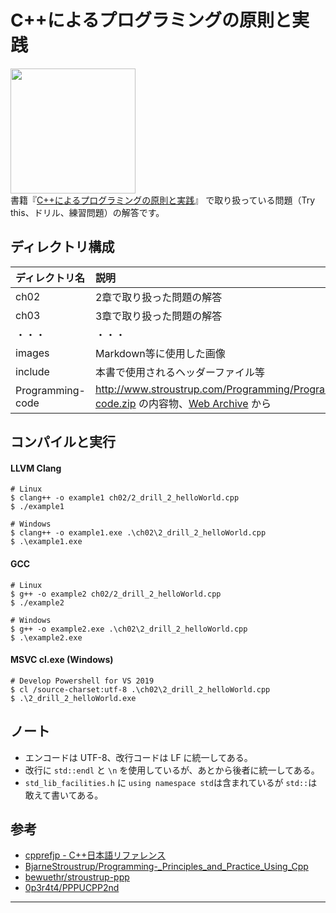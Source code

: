 # C++によるプログラミングの原則と実践

[<img src="https://64.media.tumblr.com/cfa36cd69bfd32f29777b78fbeac8748/tumblr_inline_obfh31Gbpj1u8j60o_1280.jpg" width="200px">](https://asciidwango.jp/post/148488491965/c-%E3%81%AB%E3%82%88%E3%82%8B%E3%83%97%E3%83%AD%E3%82%B0%E3%83%A9%E3%83%9F%E3%83%B3%E3%82%B0%E3%81%AE%E5%8E%9F%E5%89%87%E3%81%A8%E5%AE%9F%E8%B7%B5)<br>
書籍『[C++によるプログラミングの原則と実践](https://asciidwango.jp/post/148488491965/c-%E3%81%AB%E3%82%88%E3%82%8B%E3%83%97%E3%83%AD%E3%82%B0%E3%83%A9%E3%83%9F%E3%83%B3%E3%82%B0%E3%81%AE%E5%8E%9F%E5%89%87%E3%81%A8%E5%AE%9F%E8%B7%B5)』
で取り扱っている問題（Try this、ドリル、練習問題）の解答です。

## ディレクトリ構成
|ディレクトリ名|説明|
|:--		 |:--|
|ch02|2章で取り扱った問題の解答|
|ch03|3章で取り扱った問題の解答|
|・・・|・・・|
|images|Markdown等に使用した画像|
|include|本書で使用されるヘッダーファイル等|
|Programming-code|http://www.stroustrup.com/Programming/Programming-code.zip の内容物、[Web Archive](https://web.archive.org/web/20170202064114/http://www.stroustrup.com/Programming/Programming-code.zip) から|

## コンパイルと実行

#### LLVM Clang

```shell
# Linux
$ clang++ -o example1 ch02/2_drill_2_helloWorld.cpp
$ ./example1

# Windows
$ clang++ -o example1.exe .\ch02\2_drill_2_helloWorld.cpp
$ .\example1.exe
```

#### GCC

```shell
# Linux
$ g++ -o example2 ch02/2_drill_2_helloWorld.cpp
$ ./example2

# Windows
$ g++ -o example2.exe .\ch02\2_drill_2_helloWorld.cpp
$ .\example2.exe
```

#### MSVC cl.exe (Windows)

```shell
# Develop Powershell for VS 2019
$ cl /source-charset:utf-8 .\ch02\2_drill_2_helloWorld.cpp
$ .\2_drill_2_helloWorld.exe
```

## ノート

- エンコードは UTF-8、改行コードは LF に統一してある。
- 改行に `std::endl` と `\n` を使用しているが、あとから後者に統一してある。
- `std_lib_facilities.h` に `using namespace std`は含まれているが `std::`は敢えて書いてある。

## 参考

- [cpprefjp - C++日本語リファレンス](https://cpprefjp.github.io)
- [BjarneStroustrup/Programming-_Principles_and_Practice_Using_Cpp](https://github.com/BjarneStroustrup/Programming-_Principles_and_Practice_Using_Cpp)
- [bewuethr/stroustrup-ppp](https://github.com/bewuethr/stroustrup-ppp)
- [0p3r4t4/PPPUCPP2nd](https://github.com/0p3r4t4/PPPUCPP2nd)

***